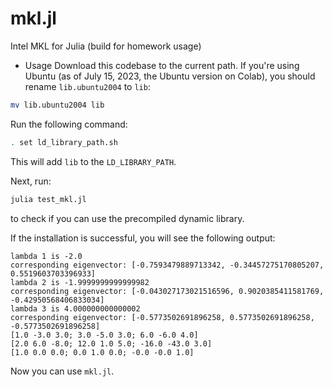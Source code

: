 # mkl.jl
Intel MKL for Julia (build for homework usage)

* Usage
Download this codebase to the current path. If you're using Ubuntu (as of July 15, 2023, the Ubuntu version on Colab), you should rename `lib.ubuntu2004` to `lib`:
```sh
mv lib.ubuntu2004 lib
```
Run the following command:
```sh
. set ld_library_path.sh
```
This will add `lib` to the `LD_LIBRARY_PATH`. 

Next, run:
```sh
julia test_mkl.jl
```
to check if you can use the precompiled dynamic library. 

If the installation is successful, you will see the following output:
```
lambda 1 is -2.0
corresponding eigenvector: [-0.7593479889713342, -0.34457275170805207, 0.5519603703396933]
lambda 2 is -1.9999999999999982
corresponding eigenvector: [-0.043027173021516596, 0.9020385411581769, -0.42950568406833034]
lambda 3 is 4.000000000000002
corresponding eigenvector: [-0.5773502691896258, 0.5773502691896258, -0.5773502691896258]
[1.0 -3.0 3.0; 3.0 -5.0 3.0; 6.0 -6.0 4.0]
[2.0 6.0 -8.0; 12.0 1.0 5.0; -16.0 -43.0 3.0]
[1.0 0.0 0.0; 0.0 1.0 0.0; -0.0 -0.0 1.0]
```
Now you can use `mkl.jl`.
